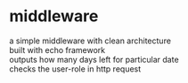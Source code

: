 # middleware

a simple middleware with clean architecture <br />
built with echo framework <br />
outputs how many days left for particular date <br /> 
checks the user-role in http request <br />

